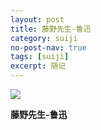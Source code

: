 ```yaml
---
layout: post
title: 藤野先生-鲁迅
category: suiji
no-post-nav: true
tags: [suiji]
excerpt: 随记
---
```


![](https://img1.baidu.com/it/u=3139546751,3964005888&fm=26&fmt=auto&gp=0.jpg) 

**藤野先生-鲁迅**